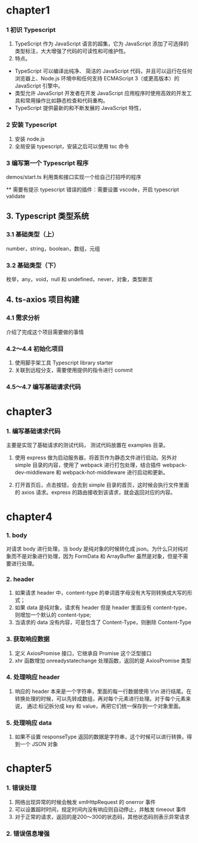 # chapter1
### 1 初识 Typescript 
1. TypeScript 作为 JavaScript 语言的超集，它为 JavaScript 添加了可选择的类型标注，大大增强了代码的可读性和可维护性。
2. 特点。
- TypeScript 可以编译出纯净、 简洁的 JavaScript 代码，并且可以运行在任何浏览器上、Node.js 环境中和任何支持 ECMAScript 3（或更高版本）的JavaScript 引擎中。
- 类型允许 JavaScript 开发者在开发 JavaScript 应用程序时使用高效的开发工具和常用操作比如静态检查和代码重构。
- TypeScript 提供最新的和不断发展的 JavaScript 特性，
### 2 安装 Typescript
1. 安装 node.js
2. 全局安装 typescript，安装之后可以使用 tsc 命令
### 3 编写第一个 Typescript 程序
demos/start.ts   利用类和接口实现一个给自己打招呼的程序

** 需要有提示 typescript 错误的插件：需要设置 vscode，开启 typescript validate

## 3. Typescript 类型系统
### 3.1 基础类型（上）
number，string，boolean，数组，元组
### 3.2 基础类型（下）
枚举，any，void，null 和 undefined，never，对象，类型断言

## 4. ts-axios 项目构建
### 4.1 需求分析
介绍了完成这个项目需要做的事情
### 4.2～4.4 初始化项目
1. 使用脚手架工具 Typescript library starter
2. 关联到远程分支，需要使用提供的指令进行 commit

### 4.5～4.7 编写基础请求代码

# chapter3

### 1. 编写基础请求代码

主要是实现了基础请求的测试代码， 测试代码放置在 examples 目录。

1. 使用 express 做为启动服务器，将首页作为静态文件进行启动。另外对 simple 目录的内容，使用了 webpack 进行打包处理，结合插件 webpack-dev-middleware 和 webpack-hot-middleware 进行启动和更新。

2. 打开首页后，点击按钮，会去到 simple 目录的首页，这时候会执行文件里面的 axios 请求。express 的路由接收到该请求，就会返回对应的内容。

# chapter4

### 1. body

对请求 body 进行处理，当 body 是纯对象的时候转化成 json。为什么只对纯对象而不是对象进行处理，因为 FormData 和 ArrayBuffer 虽然是对象，但是不需要进行处理。

### 2. header

1. 如果请求 header 中，content-type 的单词首字母没有大写则转换成大写的形式；
2. 如果 data 是纯对象，请求有 header 但是 header 里面没有 content-type，则增加一个默认的 content-type;
3. 当请求的 data 没有内容，可是包含了 Content-Type，则删除 Content-Type

### 3. 获取响应数据

1. 定义 AxiosPromise 接口，它继承自 Promise<AxiosPromise> 这个泛型接口
2. xhr 函数增加 onreadystatechange 处理函数，返回的是 AxiosPromise 类型

### 4. 处理响应 header

1. 响应的 header 本来是一个字符串，里面的每一行数据使用 \r\n 进行结尾。在转换处理的时候，可以先转成数组，再对每个元素进行处理。对于每个元素来说，
   通过:标记拆分成 key 和 value，再把它们统一保存到一个对象里面。

### 5. 处理响应 data

1. 如果不设置 responseType 返回的数据是字符串，这个时候可以进行转换，得到一个 JSON 对象

# chapter5
### 1. 错误处理
1. 网络出现异常的时候会触发 xmlHttpRequest 的 onerror 事件
2. 可以设置超时时间，规定时间内没有响应则自动停止，并触发 timeout 事件
3. 对于正常的请求，返回的是200～300的状态码，其他状态码则表示异常请求

### 2. 错误信息增强

